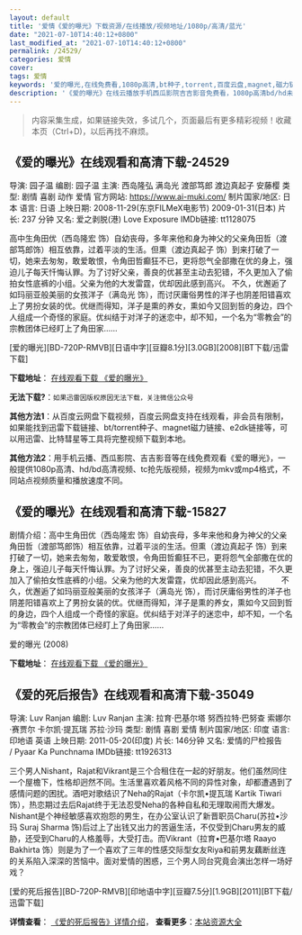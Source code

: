 ```yaml
---
layout: default
title: '爱情《爱的曝光》下载资源/在线播放/视频地址/1080p/高清/蓝光'
date: "2021-07-10T14:40:12+0800"
last_modified_at: "2021-07-10T14:40:12+0800"
permalink: /24529/
categories: 爱情
cover:
tags: 爱情
keywords: '爱的曝光,在线免费看,1080p高清,bt种子,torrent,百度云盘,magnet,磁力链,迅雷下载资源'
description: '《爱的曝光》在线云播放手机西瓜影院吉吉影音免费看，1080p高清bd/hd未删减完整版和tc抢先枪版，mkv/mp4格式，附带bt/torrent种子、magnet/磁力链、百度云盘、网盘资源迅雷下载链接'
---
```


>内容采集生成，如果链接失效，多试几个，页面最后有更多精彩视频！收藏本页（Ctrl+D)，以后再找不麻烦。


## 《爱的曝光》在线观看和高清下载-24529

导演: 园子温 编剧: 园子温 主演: 西岛隆弘 满岛光 渡部笃郎 渡边真起子 安藤樱 类型: 剧情 喜剧 动作 爱情 官方网站: https://www.ai-muki.com/ 制片国家/地区: 日本 语言: 日语 上映日期: 2008-11-29(东京FILMeX电影节) 2009-01-31(日本) 片长: 237 分钟 又名: 爱之剥脱(港) Love Exposure IMDb链接: tt1128075

高中生角田优（西岛隆宏 饰）自幼丧母，多年来他和身为神父的父亲角田哲（渡部笃郎饰）相互依靠，过着平淡的生活。但熏（渡边真起子 饰）到来打破了一切，她来去匆匆，敢爱敢恨，令角田哲癫狂不已，更将怨气全部撒在优的身上，强迫儿子每天忏悔认罪。为了讨好父亲，善良的优甚至主动去犯错，不久更加入了偷拍女性底裤的小组。父亲为他的大发雷霆，优却因此感到高兴。 不久，优邂逅了如玛丽亚般美丽的女孩洋子（满岛光 饰），而讨厌庸俗男性的洋子也阴差阳错喜欢上了男扮女装的优。优继而得知，洋子是熏的养女，熏如今又回到哲的身边，四个人组成一个奇怪的家庭。优纠结于对洋子的迷恋中，却不知，一个名为“零教会”的宗教团体已经盯上了角田家……


[爱的曝光][BD-720P-RMVB][日语中字][豆瓣8.1分][3.0GB][2008][BT下载/迅雷下载]

**下载地址**： [在线观看下载 《爱的曝光》](https://www.btdx8.com/torrent/love_exposure_2008.html) 


**无法下载?**：`如果迅雷因版权原因无法下载，关注微信公众号 `

**其他方法1**：从百度云网盘下载视频，百度云网盘支持在线观看，非会员有限制，如果能找到迅雷下载链接、bt/torrent种子、magnet磁力链接、e2dk链接等，可以用迅雷、比特彗星等工具将完整视频下载到本地。

**其他方法2**：用手机云播、西瓜影院、吉吉影音等在线免费观看《爱的曝光》，一般提供1080p高清、hd/bd高清视频、tc抢先版视频，视频为mkv或mp4格式，不同站点视频质量和播放速度不同。


## 《爱的曝光》在线观看和高清下载-15827

剧情介绍：高中生角田优（西岛隆宏 饰）自幼丧母，多年来他和身为神父的父亲角田哲（渡部笃郎饰）相互依靠，过着平淡的生活。但熏（渡边真起子 饰）到来打破了一切，她来去匆匆，敢爱敢恨，令角田哲癫狂不已，更将怨气全部撒在优的身上，强迫儿子每天忏悔认罪。为了讨好父亲，善良的优甚至主动去犯错，不久更加入了偷拍女性底裤的小组。父亲为他的大发雷霆，优却因此感到高兴。  　　不久，优邂逅了如玛丽亚般美丽的女孩洋子（满岛光 饰），而讨厌庸俗男性的洋子也阴差阳错喜欢上了男扮女装的优。优继而得知，洋子是熏的养女，熏如今又回到哲的身边，四个人组成一个奇怪的家庭。优纠结于对洋子的迷恋中，却不知，一个名为“零教会”的宗教团体已经盯上了角田家……


爱的曝光 (2008)

**下载地址**： [在线观看下载 《爱的曝光》](https://www.btbtdy.me/btdy/dy4400.html) 


## 《爱的死后报告》在线观看和高清下载-35049

导演: Luv Ranjan 编剧: Luv Ranjan 主演: 拉育·巴基尔塔 努西拉特·巴努查 索娜尔·赛贾尔 卡尔凯·提瓦瑞 苏拉·沙玛 类型: 剧情 喜剧 爱情 制片国家/地区: 印度 语言: 印地语 英语 上映日期: 2011-05-20(印度) 片长: 146分钟 又名: 爱情的尸检报告 / Pyaar Ka Punchnama IMDb链接: tt1926313

三个男人Nishant，Rajat和Vikrant是三个合租住在一起的好朋友。他们虽然同住一个屋檐下，性格却迥然不同。生活里喜欢着风格不同的异性对象，却都遭遇到了感情问题的困扰。酒吧对歌结识了Neha的Rajat（卡尔凯•提瓦瑞 Kartik Tiwari 饰），热恋期过去后Rajat终于无法忍受Neha的各种自私和无理取闹而大爆发。Nishant是个神经敏感喜欢抱怨的男生，在办公室认识了新晋职员Charu(苏拉•沙玛 Suraj Sharma 饰)后过上了出钱又出力的苦逼生活，不仅受到Charu男友的威胁，还受到Charu的人格羞辱，大受打击。而Vikrant（拉育•巴基尔塔 Raayo Bakhirta 饰）则是为了一个喜欢了三年的性感交际型女友Riya和前男友藕断丝连的关系陷入深深的苦恼中。面对爱情的困惑，三个男人同台究竟会演出怎样一场好戏？


[爱的死后报告][BD-720P-RMVB][印地语中字][豆瓣7.5分][1.9GB][2011][BT下载/迅雷下载]

**详情查看**： [《爱的死后报告》详情介绍](/movie/35049/)， **查看更多**：[本站资源大全](/movie/t/all/)

